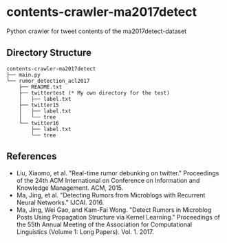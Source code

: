 # contents-crawler-ma2017detect
Python crawler for tweet contents of the ma2017detect-dataset

## Directory Structure
```
contents-crawler-ma2017detect
├── main.py
└── rumor_detection_acl2017
    ├── README.txt
    ├── twittertest (* My own directory for the test)
    │   ├── label.txt
    ├── twitter15
    │   ├── label.txt
    │   └── tree
    └── twitter16
        ├── label.txt
        └── tree
```

## References
- Liu, Xiaomo, et al. "Real-time rumor debunking on twitter." Proceedings of the 24th ACM International on Conference on Information and Knowledge Management. ACM, 2015.
- Ma, Jing, et al. "Detecting Rumors from Microblogs with Recurrent Neural Networks." IJCAI. 2016.
- Ma, Jing, Wei Gao, and Kam-Fai Wong. "Detect Rumors in Microblog Posts Using Propagation Structure via Kernel Learning." Proceedings of the 55th Annual Meeting of the Association for Computational Linguistics (Volume 1: Long Papers). Vol. 1. 2017.
